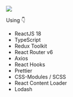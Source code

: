 ![](https://i.ibb.co/nBs6bv1/Screenshot-dd-g-go5432.png)

Using  :point_down:
- ReactJS 18
- TypeScript
- Redux Toolkit 
- React Router v6 
- Axios 
- React Hooks 
- Prettier 
- CSS-Modules / SCSS 
- React Content Loader
- Lodash
